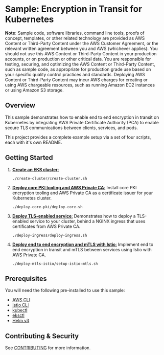 # Sample: Encryption in Transit for Kubernetes

**Note:** Sample code, software libraries, command line tools, proofs of concept, templates, or other related technology are provided as AWS Content or Third-Party Content under the AWS Customer Agreement, or the relevant written agreement between you and AWS (whichever applies). You should not use this AWS Content or Third-Party Content in your production accounts, or on production or other critical data. You are responsible for testing, securing, and optimizing the AWS Content or Third-Party Content, such as sample code, as appropriate for production grade use based on your specific quality control practices and standards. Deploying AWS Content or Third-Party Content may incur AWS charges for creating or using AWS chargeable resources, such as running Amazon EC2 instances or using Amazon S3 storage.

## Overview

This sample demonstrates how to enable end to end encryption in transit on Kubernetes by integrating AWS Private Certificate Authority (PCA) to enable secure TLS communications between clients, services, and pods.

This project provides a complete example setup via a set of four scripts, each with it's own README.

## Getting Started

1. [**Create an EKS cluster**:](create-cluster/README.md)
   ```
   ./create-cluster/create-cluster.sh
   ```

2. [**Deploy core PKI tooling and AWS Private CA**:](deploy-core-pki/README.md)
Install core PKI encryption tooling and AWS Private CA as a certificate issuer for your Kubernetes cluster.
   ```
   ./deploy-core-pki/deploy-core.sh
   ```

3. [**Deploy TLS-enabled service**:](deploy-ingress/README.md)
Demonstrates how to deploy a TLS-enabled service to your cluster, behind a NGINX ingress that uses certificates from AWS Private CA.
   ```
   ./deploy-ingress/deploy-ingress.sh
   ```

4. [**Deploy end to end encryption and mTLS with Istio**:](deploy-mtls-istio/README.md)
Implement end to end encryption in transit and mTLS between services using Istio with AWS Private CA.
   ```
   ./deploy-mtls-istio/setup-istio-mtls.sh
   ```

## Prerequisites
You will need the following pre-installed to use this sample:

- [AWS CLI](https://aws.amazon.com/cli/)
- [Istio CLI](https://github.com/istio/istio)
- [kubectl](https://github.com/kubernetes/kubectl)
- [eksctl](https://github.com/eksctl-io/eksctl)
- [Helm v3](https://github.com/helm/helm)

## Contributing & Security

See [CONTRIBUTING](CONTRIBUTING.md) for more information.